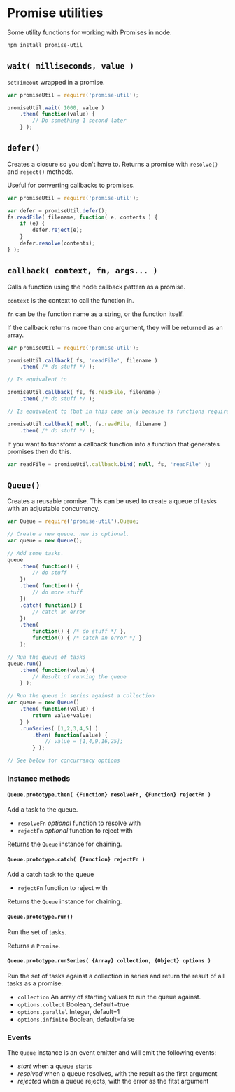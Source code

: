 # Promise utilities

Some utility functions for working with Promises in node.

```bash
npm install promise-util
```

## `wait( milliseconds, value )`

`setTimeout` wrapped in a promise.

```js
var promiseUtil = require('promise-util');

promiseUtil.wait( 1000, value )
	.then( function(value) {
		// Do something 1 second later
	} );
```

## `defer()`

Creates a closure so you don't have to.  Returns a promise with `resolve()` and `reject()` methods.  

Useful for converting callbacks to promises.

```js
var promiseUtil = require('promise-util');

var defer = promiseUtil.defer();
fs.readFile( filename, function( e, contents ) {
	if (e) {
		defer.reject(e);
	}
	defer.resolve(contents);
} );
```

## `callback( context, fn, args... )`

Calls a function using the node callback pattern as a promise.

`context` is the context to call the function in.

`fn` can be the function name as a string, or the function itself.

If the callback returns more than one argument, they will be returned as an array.

```js
var promiseUtil = require('promise-util');

promiseUtil.callback( fs, 'readFile', filename )
	.then( /* do stuff */ );

// Is equivalent to

promiseUtil.callback( fs, fs.readFile, filename )
	.then( /* do stuff */ );

// Is equivalent to (but in this case only because fs functions require no context)

promiseUtil.callback( null, fs.readFile, filename )
	.then( /* do stuff */ ); 
```

If you want to transform a callback function into a function that generates
promises then do this. 

```js
var readFile = promiseUtil.callback.bind( null, fs, 'readFile' );
```

## `Queue()`

Creates a reusable promise.  This can be used to create a queue of tasks with an adjustable concurrency.

```js
var Queue = require('promise-util').Queue;

// Create a new queue. new is optional.
var queue = new Queue();

// Add some tasks.
queue
	.then( function() {
		// do stuff
	})
	.then( function() {
		// do more stuff
	})
	.catch( function() {
		// catch an error
	})
	.then( 
		function() { /* do stuff */ },
		function() { /* catch an error */ }
	);

// Run the queue of tasks
queue.run()
	.then( function(value) {
		// Result of running the queue
	} );

// Run the queue in series against a collection
var queue = new Queue()
	.then( function(value) {
		return value*value;
	} )
	.runSeries( [1,2,3,4,5] )
		.then( function(value) {
			// value = [1,4,9,16,25];
		} );

// See below for concurrancy options
```

### Instance methods

#### `Queue.prototype.then( {Function} resolveFn, {Function} rejectFn )`

Add a task to the queue.

* `resolveFn` _optional_ function to resolve with
* `rejectFn` _optional_ function to reject with

Returns the `Queue` instance for chaining.

#### `Queue.prototype.catch( {Function} rejectFn )`

Add a catch task to the queue

* `rejectFn` function to reject with

Returns the `Queue` instance for chaining.

#### `Queue.prototype.run()`

Run the set of tasks.

Returns a `Promise`.

#### `Queue.prototype.runSeries( {Array} collection, {Object} options )`

Run the set of tasks against a collection in series and return the result of all tasks as a promise.

* `collection` An array of starting values to run the queue against.
* `options.collect` Boolean, default=true
* `options.parallel` Integer, default=1
* `options.infinite` Boolean, default=false

### Events

The `Queue` instance is an event emitter and will emit the following events:

* *start* when a queue starts
* *resolved* when a queue resolves, with the result as the first argument
* *rejected* when a queue rejects, with the error as the fitst argument


